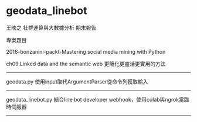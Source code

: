 # geodata_linebot
王映之 社群運算與大數據分析 期末報告

專案題目 

2016-bonzanini-packt-Mastering social media mining with Python

ch09.Linked data and the semantic web 更簡化更靈活更實用的方法

---------------------------------------------------------
geodata.py
使用input取代ArgumentParser從命令列獲取輸入

---------------------------------------------------------
geodata_linebot.py
結合line bot developer webhook，使用colab與ngrok當臨時伺服器

---------------------------------------------------------



